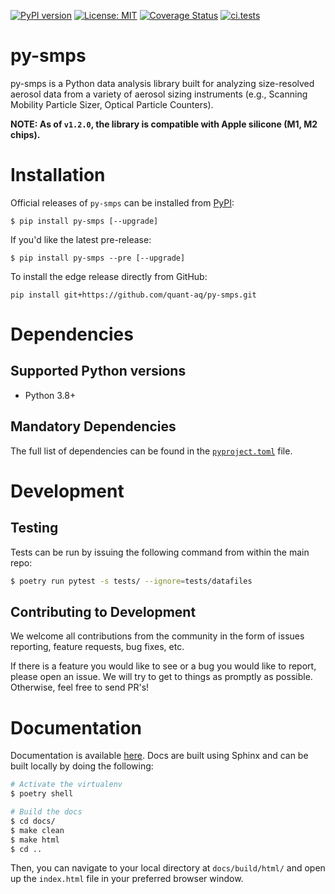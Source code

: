 [![PyPI version](https://badge.fury.io/py/py-smps.svg)](https://badge.fury.io/py/py-smps)
[![License: MIT](https://img.shields.io/badge/License-MIT-yellow.svg)](https://opensource.org/licenses/MIT)
[![Coverage Status](https://coveralls.io/repos/github/dhhagan/py-smps/badge.svg?branch=master)](https://coveralls.io/github/dhhagan/py-smps?branch=master)
[![ci.tests](https://github.com/quant-aq/py-smps/actions/workflows/test-and-report.yml/badge.svg)](https://github.com/quant-aq/py-smps/actions/workflows/test-and-report.yml)


# py-smps

py-smps is a Python data analysis library built for analyzing size-resolved aerosol data from a variety of aerosol sizing instruments (e.g., Scanning Mobility Particle Sizer, Optical Particle Counters).


**NOTE: As of `v1.2.0`, the library is compatible with Apple silicone (M1, M2 chips).**

# Installation

Official releases of `py-smps` can be installed from [PyPI](https://pypi.org/project/py-smps/):

    $ pip install py-smps [--upgrade]

If you'd like the latest pre-release:

    $ pip install py-smps --pre [--upgrade]

To install the edge release directly from GitHub:

    pip install git+https://github.com/quant-aq/py-smps.git

# Dependencies

## Supported Python versions
- Python 3.8+

## Mandatory Dependencies

The full list of dependencies can be found in the [`pyproject.toml`](pyproject.toml) file.

# Development

## Testing

Tests can be run by issuing the following command from within the main repo:

```sh
$ poetry run pytest -s tests/ --ignore=tests/datafiles
```

## Contributing to Development

We welcome all contributions from the community in the form of issues reporting, feature requests, bug fixes, etc.

If there is a feature you would like to see or a bug you would like to report, please open an issue. We will try to get to things as promptly as possible. Otherwise, feel free to send PR's!


# Documentation

Documentation is available [here](https://quant-aq.github.io/py-smps/). Docs are built using Sphinx and can be built locally by doing the following:

```sh
# Activate the virtualenv
$ poetry shell

# Build the docs
$ cd docs/
$ make clean
$ make html
$ cd ..
```

Then, you can navigate to your local directory at `docs/build/html/` and open up the `index.html` file in your preferred browser window.